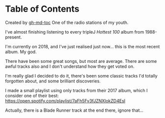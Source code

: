 
Table of Contents
=================



Created by [gh-md-toc](https://github.com/ekalinin/github-markdown-toc)
One of the radio stations of my youth.

I've almost finishing listening to every tripleJ _Hottest 100_ album from
1988-present.

I'm currently on 2018, and I've just realised just now... this is the most
recent album. My god.

There have been some great songs, but most are average. There are some awful
tracks also and I don't understand how they get voted on.

I'm really glad I decided to do it, there's been some classic tracks I'd
totally forgotten about, and some brilliant discoveries.

I made a small playlist using only tracks from their 2017 album, which
I consider one of their best:
https://open.spotify.com/playlist/7aFh5Fv3fJZNXlokZD4EsI

Actually, there is a Blade Runner track at the end there, ignore that...
